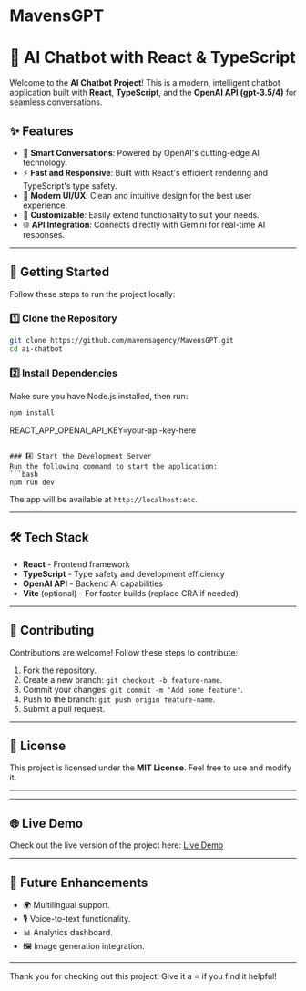 ﻿# MavensGPT
# 🤖 AI Chatbot with React & TypeScript

Welcome to the **AI Chatbot Project**! This is a modern, intelligent chatbot application built with **React**, **TypeScript**, and the **OpenAI API (gpt-3.5/4)** for seamless conversations.

## ✨ Features

- 🧠 **Smart Conversations**: Powered by OpenAI's cutting-edge AI technology.
- ⚡ **Fast and Responsive**: Built with React's efficient rendering and TypeScript's type safety.
- 🎨 **Modern UI/UX**: Clean and intuitive design for the best user experience.
- 🔧 **Customizable**: Easily extend functionality to suit your needs.
- 🌐 **API Integration**: Connects directly with Gemini for real-time AI responses.

---

## 🚀 Getting Started

Follow these steps to run the project locally:

### 1️⃣ Clone the Repository
```bash
git clone https://github.com/mavensagency/MavensGPT.git
cd ai-chatbot
```

### 2️⃣ Install Dependencies
Make sure you have Node.js installed, then run:
```bash
npm install
```


REACT_APP_OPENAI_API_KEY=your-api-key-here
```

### 4️⃣ Start the Development Server
Run the following command to start the application:
```bash
npm run dev
```

The app will be available at `http://localhost:etc`.

---

## 🛠️ Tech Stack

- **React** - Frontend framework
- **TypeScript** - Type safety and development efficiency
- **OpenAI API** - Backend AI capabilities
- **Vite** (optional) - For faster builds (replace CRA if needed)

---



## 🤝 Contributing

Contributions are welcome! Follow these steps to contribute:
1. Fork the repository.
2. Create a new branch: `git checkout -b feature-name`.
3. Commit your changes: `git commit -m 'Add some feature'`.
4. Push to the branch: `git push origin feature-name`.
5. Submit a pull request.

---

## 📜 License

This project is licensed under the **MIT License**. Feel free to use and modify it.

---




---

## 🌐 Live Demo

Check out the live version of the project here: [Live Demo](https://mavens-gpt.vercel.app/)

---

## 📌 Future Enhancements

- 🌍 Multilingual support.
- 🎙️ Voice-to-text functionality.
- 📊 Analytics dashboard.
- 🖼️ Image generation integration.

---

Thank you for checking out this project! Give it a ⭐ if you find it helpful!


